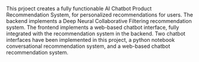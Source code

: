 This prjoect creates a fully functionable AI Chatbot Product Recommendation System, for personalized recommendations for users.
The backend implements a Deep Neural Collaborative Filtering recommendation system.
The frontend implements a web-based chatbot interface, fully integrated with the recommendation system in the backend.
Two chatbot interfaces have been implemented in this project, a python notebook conversational recommendation system, and a web-based chatbot recommendation system.
